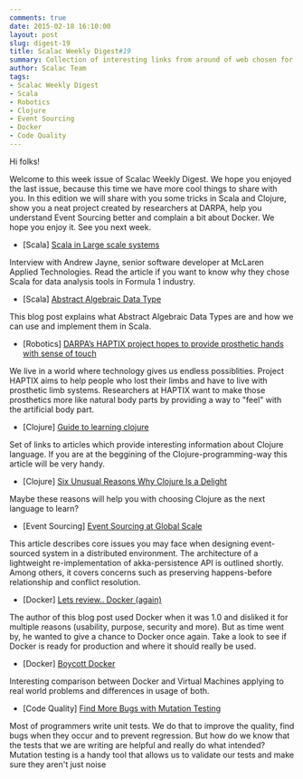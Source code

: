 ```yaml
---
comments: true
date: 2015-02-18 16:10:00
layout: post
slug: digest-19
title: Scalac Weekly Digest#19
summary: Collection of interesting links from around of web chosen for you by Scalac team
author: Scalac Team
tags:
- Scalac Weekly Digest
- Scala
- Robotics
- Clojure
- Event Sourcing
- Docker
- Code Quality
---
```


Hi folks!

Welcome to this week issue of Scalac Weekly Digest. We hope you enjoyed the last issue, because this time we have more cool things to share with you. In this edition we will share with you some tricks in Scala and Clojure, show you a neat project created by researchers at DARPA, help you understand Event Sourcing better and complain a bit about Docker. We hope you enjoy it. See you next week.

* \[Scala\] [Scala in Large scale systems](http://www.infoq.com/articles/Scala-Series-Part-1) 

Interview with Andrew Jayne, senior software developer at McLaren Applied Technologies. Read the article if you want to know why they chose Scala for data analysis tools in Formula 1 industry.

* \[Scala\] [Abstract Algebraic Data Type](http://bertails.org/2015/02/15/abstract-algebraic-data-type)

This blog post explains what Abstract Algebraic Data Types are and how we can use and implement them in Scala.

* \[Robotics\] [DARPA’s HAPTIX project hopes to provide prosthetic hands with sense of touch](http://robohub.org/darpas-haptix-project-hopes-to-provide-prosthetic-hands-with-sense-of-touch/) 

We live in a world where technology gives us endless possiblities. Project HAPTIX aims to help people who lost their limbs and have to live with prosthetic limb systems. Researchers at HAPTIX want to make those prosthetics more like natural body parts by providing a way to "feel" with the artificial body part.

* \[Clojure\] [Guide to learning clojure](http://www.lispcast.com/ultimate-guide-to-learning-clojure-for-free) 

Set of links to articles which provide interesting information about Clojure language. If you are at the beggining of the Clojure-programming-way this article will be very handy.

* \[Clojure\] [Six Unusual Reasons Why Clojure Is a Delight](http://deliberate-software.com/unusual-reasons-why-clojure-is-a-delight/)

Maybe these reasons will help you with choosing Clojure as the next language to learn?

* \[Event Sourcing\] [Event Sourcing at Global Scale](http://krasserm.github.io/2015/01/13/event-sourcing-at-global-scale/)

This article describes core issues you may face when designing event-sourced system in a distributed environment. The architecture of a lightweight re-implementation of akka-persistence API is outlined shortly. Among others, it covers concerns such as preserving happens-before relationship and conflict resolution.

* \[Docker\] [Lets review.. Docker (again)](http://iops.io/blog/docker-hype/)

The author of this blog post used Docker when it was 1.0 and disliked it for multiple reasons (usability, purpose, security and more). But as time went by, he wanted to give a chance to Docker once again. Take a look to see if Docker is ready for production and where it should really be used.

* \[Docker\] [Boycott Docker](http://www.boycottdocker.org)

Interesting comparison between Docker and Virtual Machines applying to real world problems and differences in usage of both.

* \[Code Quality\] [Find More Bugs with Mutation Testing ](https://gofore.com/ohjelmistokehitys/find-bugs-mutation-testing/) 

Most of programmers write unit tests. We do that to improve the quality, find bugs when they occur and to prevent regression. But how do we know that the tests that we are writing are helpful and really do what intended? Mutation testing is a handy tool that allows us to validate our tests and make sure they aren't just noise

